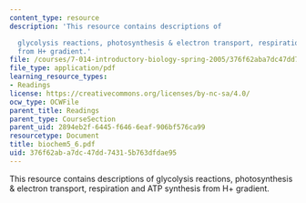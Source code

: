 ```yaml
---
content_type: resource
description: 'This resource contains descriptions of

  glycolysis reactions, photosynthesis & electron transport, respiration and ATP synthesis
  from H+ gradient.'
file: /courses/7-014-introductory-biology-spring-2005/376f62aba7dc47dd74315b763dfdae95_biochem5_6.pdf
file_type: application/pdf
learning_resource_types:
- Readings
license: https://creativecommons.org/licenses/by-nc-sa/4.0/
ocw_type: OCWFile
parent_title: Readings
parent_type: CourseSection
parent_uid: 2894eb2f-6445-f646-6eaf-906bf576ca99
resourcetype: Document
title: biochem5_6.pdf
uid: 376f62ab-a7dc-47dd-7431-5b763dfdae95
---
```

This resource contains descriptions of
glycolysis reactions, photosynthesis & electron transport, respiration and ATP synthesis from H+ gradient.